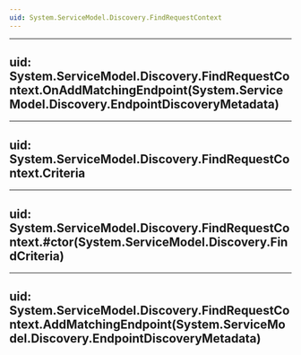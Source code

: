 ```yaml
---
uid: System.ServiceModel.Discovery.FindRequestContext
---
```


---
uid: System.ServiceModel.Discovery.FindRequestContext.OnAddMatchingEndpoint(System.ServiceModel.Discovery.EndpointDiscoveryMetadata)
---

---
uid: System.ServiceModel.Discovery.FindRequestContext.Criteria
---

---
uid: System.ServiceModel.Discovery.FindRequestContext.#ctor(System.ServiceModel.Discovery.FindCriteria)
---

---
uid: System.ServiceModel.Discovery.FindRequestContext.AddMatchingEndpoint(System.ServiceModel.Discovery.EndpointDiscoveryMetadata)
---
